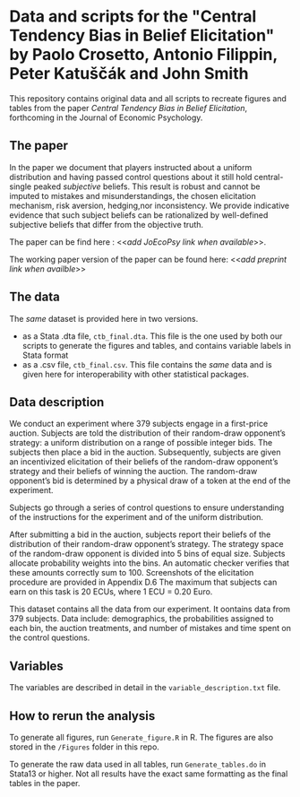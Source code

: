 # Data and scripts for the "Central Tendency Bias in Belief Elicitation" by Paolo Crosetto, Antonio Filippin, Peter Katuščák and John Smith

This repository contains original data and all scripts to recreate figures and tables from the paper *Central Tendency Bias in Belief Elicitation*, forthcoming in the Journal of Economic Psychology. 

## The paper

In the paper we document that players instructed about a uniform distribution and having passed control questions about it still hold central-single peaked *subjective* beliefs. This result is robust and cannot be imputed to mistakes and misunderstandings, the chosen elicitation mechanism, risk aversion, hedging,nor inconsistency. We provide indicative evidence that such subject beliefs can be rationalized by well-defined subjective beliefs that differ from the objective truth.

The paper can be find here : <<*add JoEcoPsy link when available*>>.

The working paper version of the paper can be found here: <<*add preprint link when availble*>>

## The data

The *same* dataset is provided here in two versions. 

- as a Stata .dta file, `ctb_final.dta`. This file is the one used by both our scripts to generate the figures and tables, and contains variable labels in Stata format
- as a .csv file, `ctb_final.csv`. This file contains the *same* data and is given here for interoperability with other statistical packages. 

## Data description

We conduct an experiment where 379 subjects engage in a first-price auction. Subjects are told the distribution of their random-draw opponent’s strategy: a uniform distribution on a range of possible integer bids. The subjects then place a bid in the auction. Subsequently, subjects are given an incentivized elicitation of their beliefs of the random-draw opponent’s strategy and their beliefs of winning the auction. The random-draw
opponent’s bid is determined by a physical draw of a token at the end of the experiment. 

Subjects go through a series of control questions to ensure understanding of the instructions for the experiment and of the uniform distribution.

After submitting a bid in the auction, subjects report their beliefs of the distribution of their random-draw opponent’s strategy. The strategy space of the random-draw opponent is divided into 5 bins of equal size. Subjects allocate probability weights into the bins. An automatic checker verifies that these amounts correctly sum to 100. Screenshots of the elicitation procedure are provided in Appendix D.6 The maximum that subjects
can earn on this task is 20 ECUs, where 1 ECU = 0.20 Euro.

This dataset contains all the data from our experiment. It oontains data from 379 subjects. Data include: demographics, the probabilities assigned to each bin, the auction treatments, and number of mistakes and time spent on the control questions. 


## Variables

The variables are described in detail in the `variable_description.txt` file.


## How to rerun the analysis

To generate all figures, run `Generate_figure.R` in R. The figures are also stored in the `/Figures` folder in this repo.

To generate the raw data used in all tables, run `Generate_tables.do` in Stata13 or higher. Not all results have the exact same formatting as the final tables in the paper. 
